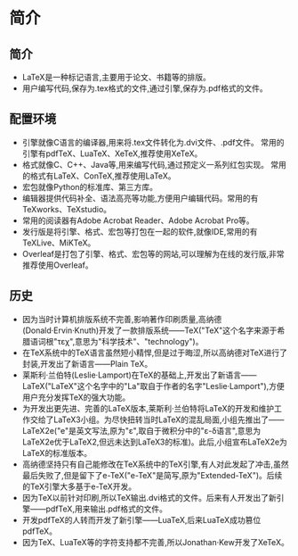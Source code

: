 # 简介
## 简介
+ LaTeX是一种标记语言,主要用于论文、书籍等的排版。
+ 用户编写代码,保存为.tex格式的文件,通过引擎,保存为.pdf格式的文件。
## 配置环境
+ 引擎就像C语言的编译器,用来将.tex文件转化为.dvi文件、.pdf文件。
  常用的引擎有pdfTeX、LuaTeX、XeTeX,推荐使用XeTeX。
+ 格式就像C、C++、Java等,用来编写代码,通过预定义一系列红包实现。
  常用的格式有LaTeX、ConTeX,推荐使用LaTeX。
+ 宏包就像Python的标准库、第三方库。
+ 编辑器提供代码补全、语法高亮等功能,方便用户编辑代码。常用的有TeXworks、TeXstudio。
+ 常用的阅读器有Adobe Acrobat Reader、Adobe Acrobat Pro等。
+ 发行版是将引擎、格式、宏包等打包在一起的软件,就像IDE,常用的有TeXLive、MiKTeX。
+ Overleaf是打包了引擎、格式、宏包等的网站,可以理解为在线的发行版,非常推荐使用Overleaf。
## 历史

+ 因为当时计算机排版系统不完善,影响著作印刷质量,高纳德(Donald·Ervin·Knuth)开发了一款排版系统——TeX("TeX"这个名字来源于希腊语词根"τεχ",意思为"科学技术"、"technology")。
+ 在TeX系统中的TeX语言虽然短小精悍,但是过于晦涩,所以高纳德对TeX进行了封装,开发出了新语言——Plain TeX。
+ 莱斯利·兰伯特(Leslie·Lamport)在TeX的基础上,开发出了新语言——LaTeX("LaTeX"这个名字中的"La"取自于作者的名字"Leslie·Lamport"),方便用户充分发挥TeX的强大功能。
+ 为开发出更先进、完善的LaTeX版本,莱斯利·兰伯特将LaTeX的开发和维护工作交给了LaTeX3小组。为尽快扭转当时LaTeX的混乱局面,小组先推出了——LaTeX2e("e"是英文写法,原为"ε",取自于微积分中的"ε-δ语言",意思为LaTeX2e优于LaTeX2,但远未达到LaTeX3的标准)。此后,小组宣布LaTeX2e为LaTeX的标准版本。
+ 高纳德坚持只有自己能修改在TeX系统中的TeX引擎,有人对此发起了冲击,虽然最后失败了,但是留下了e-TeX("e-TeX"是简写,原为"Extended-TeX")。后续的TeX引擎大多基于e-TeX开发。
+ 因为TeX以前针对印刷,所以TeX输出.dvi格式的文件。后来有人开发出了新引擎——pdfTeX,用来输出.pdf格式的文件。
+ 开发pdfTeX的人转而开发了新引擎——LuaTeX,后来LuaTeX成功篡位pdfTeX。
+ 因为TeX、LuaTeX等的字符支持都不完善,所以Jonathan·Kew开发了XeTeX。